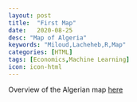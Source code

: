 ```yaml
---
layout: post
title:  "First Map"
date:   2020-08-25
desc: "Map of Algeria"
keywords: "Miloud,Lacheheb,R,Map"
categories: [HTML]
tags: [Economics,Machine Learning]
icon: icon-html
---
```



Overview of the Algerian map [here](https://miloulach.shinyapps.io/Blog_1/)